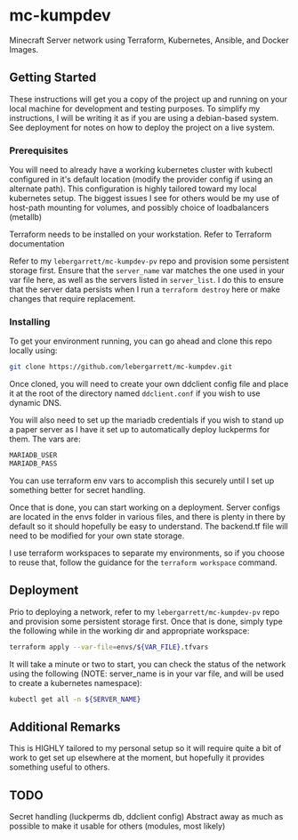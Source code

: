 # mc-kumpdev

Minecraft Server network using Terraform, Kubernetes, Ansible, and Docker Images.

## Getting Started

These instructions will get you a copy of the project up and running on your local machine for development and testing purposes. To simplify my instructions, I will be writing it as if you are using a debian-based system. See deployment for notes on how to deploy the project on a live system.

### Prerequisites

You will need to already have a working kubernetes cluster with kubectl configured in it's default location (modify the provider config if using an alternate path). This configuration is highly tailored toward my local kubernetes setup. The biggest issues I see for others would be my use of host-path mounting for volumes, and possibly choice of loadbalancers (metallb)

Terraform needs to be installed on your workstation. Refer to Terraform documentation

Refer to my `lebergarrett/mc-kumpdev-pv` repo and provision some persistent storage first. Ensure that the `server_name` var matches the one used in your var file here, as well as the servers listed in `server_list`. I do this to ensure that the server data persists when I run a `terraform destroy` here or make changes that require replacement.

### Installing

To get your environment running, you can go ahead and clone this repo locally using:

```bash
git clone https://github.com/lebergarrett/mc-kumpdev.git
```

Once cloned, you will need to create your own ddclient config file and place it at the root of the directory named `ddclient.conf` if you wish to use dynamic DNS.

You will also need to set up the mariadb credentials if you wish to stand up a paper server as I have it set up to automatically deploy luckperms for them. The vars are: 

```bash
MARIADB_USER
MARIADB_PASS
```

You can use terraform env vars to accomplish this securely until I set up something better for secret handling.

Once that is done, you can start working on a deployment. Server configs are located in the envs folder in various files, and there is plenty in there by default so it should hopefully be easy to understand. The backend.tf file will need to be modified for your own state storage.

I use terraform workspaces to separate my environments, so if you choose to reuse that, follow the guidance for the `terraform workspace` command.

## Deployment

Prio to deploying a network, refer to my `lebergarrett/mc-kumpdev-pv` repo and provision some persistent storage first. Once that is done, simply type the following while in the working dir and appropriate workspace:

```bash
terraform apply --var-file=envs/${VAR_FILE}.tfvars
```

It will take a minute or two to start, you can check the status of the network using the following (NOTE: server_name is in your var file, and will be used to create a kubernetes namespace):

```bash
kubectl get all -n ${SERVER_NAME}
```

## Additional Remarks

This is HIGHLY tailored to my personal setup so it will require quite a bit of work to get set up elsewhere at the moment, but hopefully it provides something useful to others.

## TODO

Secret handling (luckperms db, ddclient config)
Abstract away as much as possible to make it usable for others (modules, most likely)
